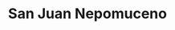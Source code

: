 ---
title: San Juan Nepomuceno
menu:
  region:
    parent: montes-de-maria
departamento: Bolívar
description: >-
  Es un municipio colombiano ubicado en el norte del departamento de Bolívar. Se
  encuentra dentro del sistema orográfico de las Serranías de San Jacinto
grafica_ubicacion_geografica: /charts/municipios/san-juan-nepomuceno/ubicacion_geografica.html
grafica_comunidades_focalizadas: /charts/municipios/san-juan-nepomuceno/comunidades_focalizadas.html
grafica_poblacion_genero: /charts/municipios/san-juan-nepomuceno/poblacion_genero.html
grafica_area_geografica_genero: /charts/municipios/san-juan-nepomuceno/area_geografica_genero.html
grafica_pertenencia_etnica: /charts/municipios/san-juan-nepomuceno/pertenencia_etnica.html
grafica_conflicto_identidad: /charts/municipios/san-juan-nepomuceno/conflicto_identidad.html
grafica_violencia_sexual: /charts/municipios/san-juan-nepomuceno/violencia_sexual.html
grafica_violencia_fisica: /charts/municipios/san-juan-nepomuceno/violencia_fisica.html
grafica_violencia_psicologica: /charts/municipios/san-juan-nepomuceno/violencia_psicologica.html
grafica_negligencia_abandono: /charts/municipios/san-juan-nepomuceno/negligencia_abandono.html
ficha: /fichas/san-juan-nepomuceno/ficha.pdf
centros_poblados_corregimientos:
  - Corralito
  - La Haya
  - San José Del Peñón (Las Porqueras)
  - San Agustín
  - San Cayetano
  - San Pedro Consolado
distribucion_poblacional_hombres: 18152
distribucion_poblacional_mujeres: 17286
poblacion_discapacidad: 489
comunidades_etnicas_zona:
  - Zenú
asentamientos_indigenas: ''
resguardos_indigenas: ''
consejos_comunitarios: 2
total_poblacion_victima: 20907
num_sujetos_reparacion_colectiva: 1
num_planes_retorno_reubicacion_colectiva: 6
territorio_entidades_snariv_sivjrnr:
  - Alcaldía municipal (SNARIV)
  - Servicio Nacional de Aprendizaje (SENA) (SNARIV)
  - Instituto Colombiano de Bienestar Familiar (ICBF) (SNARIV)
  - Personería (SNARIV)
  - Defensoría del Pueblo (SNARIV)
  - Unidad de Búsqueda de Personas dadas por Desaparecidas (UBPD) (SIVJRNR)
  - '"Comisión para el Esclarecimiento de la Verdad'
  - ' la Convivencia y la No Repeteción (CEV) (SIVJRNR)"'
  - Jurisdicción Especial para la Paz (JEP) (SIVJRNR)
priorizacion_convivencia_social_salud_mental: >-
  Promover las condiciones sociales y culturales donde se permiten el goce
  efectivo de los Derechos Sexuales y Reproductivo
region: Montes de María
priorizacion_sexualidad_derechos_sexuales_reproductivos: >-
  Implementación de la política de Salud en el Ámbito laboral, Implementada la
  Estrategia AIEPI en su componente Comunitario a 800 familias
priorizacion_gestion_diferencial_poblaciones_vulnerables: n/a
priorizacion_fortalecimiento_autoridad_sanitaria: n/a
eventos_salud_publica_predominantes:
  - Agresiones por animales potencialmente transmisores de rabia
  - Vigilancia en salud pública de la violencia de género e intrafamiliar
  - Infección respiratoria aguda grave inusitada
  - Morbilidad materna extrema
  - Dengue
  - Accidente ofídico
  - Intoxicaciones
  - Sífilis gestacional
  - Mortalidad perinatal y neonatal tardía
  - Intento de suicidio
rips_salud_mental_poblacion_general:
  - Trastorno mixto de ansiedad y depresión
  - Trastorno de ansiedad
  - Esquizofrenia
  - Trastorno de ansiedad generalizada
  - Esquizofrenia paranoide
servicios_telemedicina_mpio_depto:
  - No hay habilitados servicios aún
total_pobreza_multidimensional: 56.2%
pobreza_multidimensional_urbano: 54.0%
pobreza_multidimensional_centro_poblado_rural_disperso: 62.8%
ppales_actividades_economicas:
  - Agricultura
  - Ganadería
  - Sector Servicios y Comercio
  - Turismo de Naturaleza y Rural
observaciones_ppales_actividades_economicas: >-
  Agrícola (Ñame, Maíz, Yuca, Ají Dulce, Cacao y Cítricos)

  Pecuario (Ganadería Bovina, Ganadería de doble propósito -Leche y Carne-,
  Cerdos y Carneros)
ppal_vocacion_mpio:
  - Agricultura
  - Agroforestal
observaciones_ppal_vocacion_mpio: ''
trabajo_informal: 92.9%
ppal_uso_suelo:
  - Forestal
  - Agricultura
  - Ganadería
observaciones_ppal_uso_suelo: Forestal (Bosques Protectores)
espacios_socio_comunitarios:
  - Sala De Lectura - Tio Mane- San José Del Peñón
  - ' BIBLIOTECA PÚBLICA" LUIS ROQUE BORRE"'
  - ' Centro Cultural Julio Cesar Rojas Buendía'
medios_comunicacion:
  - Innovación Stereo
  - ' Asosanjuan'
iniciativas_org_sociedad_civil: 13
programas_usaid:
  - Nuestra Tierra Próspera
  - ' Juntos por la Transparencia'
  - ' Riqueza Natural 2017-2022'
  - ' Iniciativa de Finanzas Rurales'
  - ' Mujeres Poderosas'
comunidad_focalizada:
  - San Pedro Consolado

---